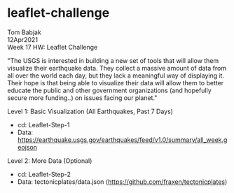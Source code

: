 # leaflet-challenge
Tom Babjak   
12Apr2021   
Week 17 HW: Leaflet Challenge   

"The USGS is interested in building a new set of tools that will allow them visualize their earthquake data. They collect a massive amount of data from all over the world each day, but they lack a meaningful way of displaying it. Their hope is that being able to visualize their data will allow them to better educate the public and other government organizations (and hopefully secure more funding..) on issues facing our planet."   

Level 1: Basic Visualization (All Earthquakes, Past 7 Days)    
- cd: Leaflet-Step-1   
- Data: https://earthquake.usgs.gov/earthquakes/feed/v1.0/summary/all_week.geojson   

Level 2: More Data (Optional)   
- cd: Leaflet-Step-2   
- Data: tectonicplates/data.json (https://github.com/fraxen/tectonicplates)


